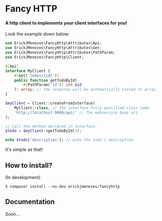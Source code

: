 # Fancy HTTP
#### A http client to implements your client interfaces for you! 

Look the example down below:
~~~php
use ErickJMenezes\FancyHttp\Attributes\Api;
use ErickJMenezes\FancyHttp\Attributes\Get;
use ErickJMenezes\FancyHttp\Attributes\PathParam;
use ErickJMenezes\FancyHttp\Client;

#[Api]
interface MyClient {
    #[Get('todos/{id}')]
    public function getTodoById(
        #[PathParam('id')] int $id
    ): array; // the response will be automatically casted to array.
}

$myClient = Client::createFromInterface(
    MyClient::class, // the interface fully qualified class name.
    'http://localhost:9000/api/' // The webservice base uri.
);

// Call the method declared in interface.
$todo = $myClient->getTodoById(1);

echo $todo['description']; // echo the todo's description
~~~
It's simple as that!

## How to install?
(In development)
~~~shell
$ composer install --no-dev erickjmenezes/fancyhttp
~~~

## Documentation
Soon...
